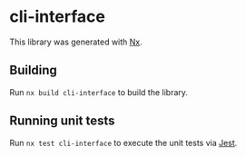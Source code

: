 # cli-interface

This library was generated with [Nx](https://nx.dev).

## Building

Run `nx build cli-interface` to build the library.

## Running unit tests

Run `nx test cli-interface` to execute the unit tests via [Jest](https://jestjs.io).
